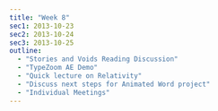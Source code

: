 ```yaml
---
title: "Week 8"
sec1: 2013-10-23
sec2: 2013-10-24
sec3: 2013-10-25
outline:
  - "Stories and Voids Reading Discussion"
  - "TypeZoom AE Demo"
  - "Quick lecture on Relativity"
  - "Discuss next steps for Animated Word project"
  - "Individual Meetings"
---
```



